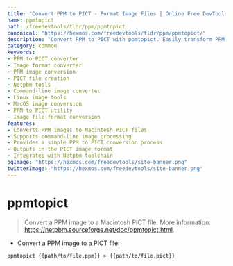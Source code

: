 ```yaml
---
title: "Convert PPM to PICT - Format Image Files | Online Free DevTools by Hexmos"
name: ppmtopict
path: /freedevtools/tldr/ppm/ppmtopict
canonical: "https://hexmos.com/freedevtools/tldr/ppm/ppmtopict/"
description: "Convert PPM to PICT with ppmtopict. Easily transform PPM images into Macintosh PICT files using this command-line tool. Free online tool, no registration required."
category: common
keywords:
- PPM to PICT converter
- Image format converter
- PPM image conversion
- PICT file creation
- Netpbm tools
- Command-line image converter
- Linux image tools
- MacOS image conversion
- PPM to PICT utility
- Image file format conversion
features:
- Converts PPM images to Macintosh PICT files
- Supports command-line image processing
- Provides a simple PPM to PICT conversion process
- Outputs in the PICT image format
- Integrates with Netpbm toolchain
ogImage: "https://hexmos.com/freedevtools/site-banner.png"
twitterImage: "https://hexmos.com/freedevtools/site-banner.png"
---
```


# ppmtopict

> Convert a PPM image to a Macintosh PICT file.
> More information: <https://netpbm.sourceforge.net/doc/ppmtopict.html>.

- Convert a PPM image to a PICT file:

`ppmtopict {{path/to/file.ppm}} > {{path/to/file.pict}}`
